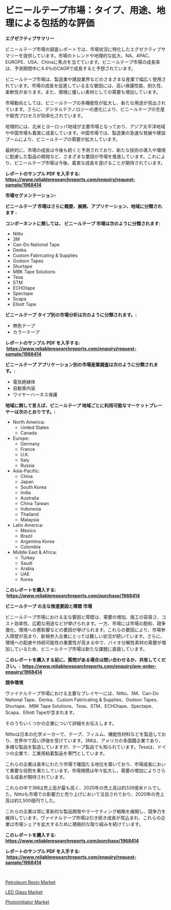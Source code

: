<p><h1>ビニールテープ市場：タイプ、用途、地理による包括的な評価</h1></p><p><strong>エグゼクティブサマリー</strong></p>
<p><p>ビニールテープ市場の調査レポートでは、市場状況に特化したエグゼクティブサマリーを提供しています。市場のトレンドや地理的な拡大、NA、APAC、EUROPE、USA、Chinaに焦点を当てています。ビニールテープ市場の成長率は、予測期間中に4.4％のCAGRで成長すると予想されています。</p><p>ビニールテープ市場は、製造業や建設業界などのさまざまな産業で幅広く使用されています。市場の成長を促進している主な要因には、高い保護性能、耐久性、柔軟性があります。また、環境に優しい素材としての需要も増加しています。</p><p>市場動向としては、ビニールテープの多機能性が拡大し、新たな用途が見出されています。さらに、デジタルテクノロジーの進化により、ビニールテープの生産や販売プロセスが効率化されています。</p><p>地理的には、北米とヨーロッパ地域が主要市場となっており、アジア太平洋地域や中国市場も着実に成長しています。中国市場では、製造業の急速な発展や建設ブームにより、ビニールテープの需要が拡大しています。</p><p>最終的に、市場の成長は今後も続くと予測されており、新たな技術の導入や環境に配慮した製品の開発など、さまざまな要因が市場を推進しています。これにより、ビニールテープ市場は今後、着実な成長を遂げることが期待されています。</p></p>
<p><strong>レポートのサンプル PDF を入手する: <a href="https://www.reliableresearchreports.com/enquiry/request-sample/1968414">https://www.reliableresearchreports.com/enquiry/request-sample/1968414</a></strong></p>
<p><strong>市場セグメンテーション:</strong></p>
<p><strong> ビニールテープ 市場はさらに概要、展開、アプリケーション、地域に分類されます :</strong></p>
<p><strong>コンポーネントに関しては、 ビニールテープ 市場は次のように分類されます: &nbsp;</strong></p>
<p><ul><li>Nitto</li><li>3M</li><li>Can-Do National Tape</li><li>Denka</li><li>Custom Fabricating & Supplies</li><li>Godson Tapes</li><li>Shurtape</li><li>MBK Tape Solutions</li><li>Tesa</li><li>STM</li><li>ECHOtape</li><li>Spectape</li><li>Scapa</li><li>Elliott Tape</li></ul></p>
<p><strong> ビニールテープ タイプ別の市場分析は次のように分類されます。:</strong></p>
<p><ul><li>無色テープ</li><li>カラーテープ</li></ul></p>
<p><strong>レポートのサンプル PDF を入手する: &nbsp;<a href="https://www.reliableresearchreports.com/enquiry/request-sample/1968414">https://www.reliableresearchreports.com/enquiry/request-sample/1968414</a></strong></p>
<p><strong> ビニールテープ アプリケーション別の市場産業調査は次のように分類されます。:</strong></p>
<p><ul><li>電気絶縁体</li><li>自動車内装</li><li>ワイヤーハーネス保護</li></ul></p>
<p><strong>地域に関して言えば、ビニールテープ 地域ごとに利用可能なマーケットプレーヤーは次のとおりです。:</strong></p>
<p><ul>
    <li>
        North America:
        <ul>
            <li>United States</li>
            <li>Canada</li>
        </ul>
    </li>
    <li>
        Europe:
        <ul>
            <li>Germany</li>
            <li>France</li>
            <li>U.K.</li>
            <li>Italy</li>
            <li>Russia</li>
        </ul>
    </li>
    <li>
        Asia-Pacific:
        <ul>
            <li>China</li>
            <li>Japan</li>
            <li>South Korea</li>
            <li>India</li>
            <li>Australia</li>
            <li>China Taiwan</li>
            <li>Indonesia</li>
            <li>Thailand</li>
            <li>Malaysia</li>
        </ul>
    </li>
    <li>
        Latin America:
        <ul>
            <li>Mexico</li>
            <li>Brazil</li>
            <li>Argentina Korea</li>
            <li>Colombia</li>
        </ul>
    </li>
    <li>
        Middle East & Africa:
        <ul>
            <li>Turkey</li>
            <li>Saudi</li>
            <li>Arabia</li>
            <li>UAE</li>
            <li>Korea</li>
        </ul>
    </li>
    </ul></p>
<p><strong>このレポートを購入する: &nbsp;<a href="https://www.reliableresearchreports.com/purchase/1968414">https://www.reliableresearchreports.com/purchase/1968414</a></strong></p>
<p><strong>ビニールテープ の主な推進要因と障壁 市場</strong></p>
<p><p>ビニールテープ市場における主な要因と障壁は、需要の増加、施工の容易さ、コスト効率性、広範な用途などが挙げられます。一方、市場には市場の飽和、競争激化、環境への悪影響などの要因が挙げられます。これらの要因により、市場参入障壁が高まり、新規参入企業にとっては難しい状況が続いています。さらに、環境への配慮や持続可能性の重要性が高まる中で、バイオ分解性素材の需要が増加しているため、ビニールテープ市場は新たな課題に直面しています。</p></p>
<p><strong>このレポートを購入する前に、質問がある場合は問い合わせるか、共有してください。:&nbsp; <a href="https://www.reliableresearchreports.com/enquiry/pre-order-enquiry/1968414">https://www.reliableresearchreports.com/enquiry/pre-order-enquiry/1968414</a></strong></p>
<p><strong>競争環境</strong></p>
<p><p>ヴァイナルテープ市場における主要なプレイヤーには、Nitto、3M、Can-Do National Tape、Denka、Custom Fabricating & Supplies、Godson Tapes、Shurtape、MBK Tape Solutions、Tesa、STM、ECHOtape、Spectape、Scapa、Elliott Tapeが含まれます。</p><p>そのうちいくつかの企業について詳細をお伝えします。</p><p>Nittoは日本の化学メーカーで、テープ、フィルム、機能性材料などを製造しており、世界中で高い評価を受けています。3Mは、アメリカの多国籍企業であり、多様な製品を製造していますが、テープ製品でも知られています。Tesaは、ドイツの企業で、工業用粘着製品を専門としています。</p><p>これらの企業は長年にわたり市場で確固たる地位を築いており、市場成長において重要な役割を果たしています。市場規模は年々拡大し、需要の増加によりさらなる成長が期待されています。</p><p>これらの中で3Mは売上高が最も高く、2020年の売上高は約326億米ドルでした。Nittoも市場での影響力と売り上げにおいて注目されており、2020年の売上高は約2,500億円でした。</p><p>これらの企業は常に革新的な製品開発やマーケティング戦略を展開し、競争力を維持しています。ヴァイナルテープ市場は引き続き成長が見込まれ、これらの企業は市場シェアを拡大するために積極的な取り組みを続けています。</p></p>
<p><strong>このレポートを購入する: &nbsp; <a href="https://www.reliableresearchreports.com/purchase/1968414">https://www.reliableresearchreports.com/purchase/1968414</a></strong></p>
<p><strong>レポートのサンプル PDF を入手する: &nbsp;<a href="https://www.reliableresearchreports.com/enquiry/request-sample/1968414">https://www.reliableresearchreports.com/enquiry/request-sample/1968414</a></strong><strong></strong></p>
<p>&nbsp;</p>
<p><p><a href="https://cedar-agate-3da.notion.site/Petroleum-Resin-Market-Size-Market-Share-and-Global-Market-Analysis-Report-2024-2031-72106f74892b40dea4efbc9e9e9ccb85">Petroleum Resin Market</a></p><p><a href="https://copper-carbon-84f.notion.site/LED-Glass-Market-Share-Market-New-Trends-Analysis-Report-By-Type-By-Application-By-End-use-By-R-bc5c269d08244f809ee14e7e89a4b58a">LED Glass Market</a></p><p><a href="https://circular-yam-9b9.notion.site/Global-Photoinitiator-Market-Size-and-Market-Trends-Insights-and-Projections-from-2024-to-2031-d1393ce422a04800815ad0178a025526">Photoinitiator Market</a></p></p>